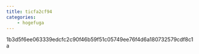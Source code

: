 ```yaml
---
title: ticfa2cf94
categories:
    - hogefuga
---
```

1b3d5f6ee063339edcfc2c90f46b59f51c05749ee76f4d6a180732579cdf8c1a